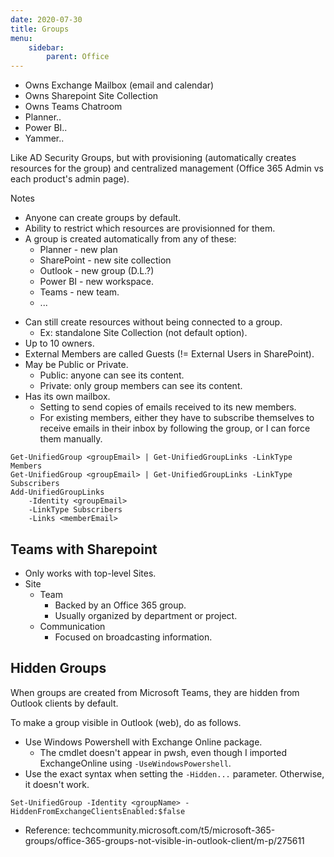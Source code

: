 ```yaml
---
date: 2020-07-30
title: Groups
menu:
    sidebar:
        parent: Office
---
```



- Owns Exchange Mailbox (email and calendar)
- Owns Sharepoint Site Collection
- Owns Teams Chatroom
- Planner..
- Power BI..
- Yammer..


Like AD Security Groups, but with provisioning (automatically creates resources for the group) and centralized management (Office 365 Admin vs each product's admin page).


Notes

- Anyone can create groups by default.
- Ability to restrict which resources are provisionned for them.
- A group is created automatically from any of these:
	+ Planner - new plan
	+ SharePoint - new site collection
	+ Outlook - new group (D.L.?)
	+ Power BI - new workspace.
	+ Teams - new team.
	+ ...
+ Can still create resources without being connected to a group.
	+ Ex: standalone Site Collection (not default option).
+ Up to 10 owners.
+ External Members are called Guests (!= External Users in SharePoint).
+ May be Public or Private.
	- Public: anyone can see its content.
	- Private: only group members can see its content.
+ Has its own mailbox.
	+ Setting to send copies of emails received to its new members.
	+ For existing members, either they have to subscribe themselves to receive emails in their inbox
	  by following the group, or I can force them manually.

```
Get-UnifiedGroup <groupEmail> | Get-UnifiedGroupLinks -LinkType Members
Get-UnifiedGroup <groupEmail> | Get-UnifiedGroupLinks -LinkType Subscribers
Add-UnifiedGroupLinks
	-Identity <groupEmail>
	-LinkType Subscribers 
	-Links <memberEmail>
```


## Teams with Sharepoint
- Only works with top-level Sites.
- Site
	+ Team
		- Backed by an Office 365 group.
		- Usually organized by department or project.
	+ Communication
		- Focused on broadcasting information.



## Hidden Groups
When groups are created from Microsoft Teams, they are hidden from Outlook clients by default.

To make a group visible in Outlook (web), do as follows.

- Use Windows Powershell with Exchange Online package.
	+ The cmdlet doesn't appear in pwsh, even though I imported ExchangeOnline using `-UseWindowsPowershell`.
- Use the exact syntax when setting the `-Hidden...` parameter. Otherwise, it doesn't work.

```
Set-UnifiedGroup -Identity <groupName> -HiddenFromExchangeClientsEnabled:$false
```

- Reference: techcommunity.microsoft.com/t5/microsoft-365-groups/office-365-groups-not-visible-in-outlook-client/m-p/275611